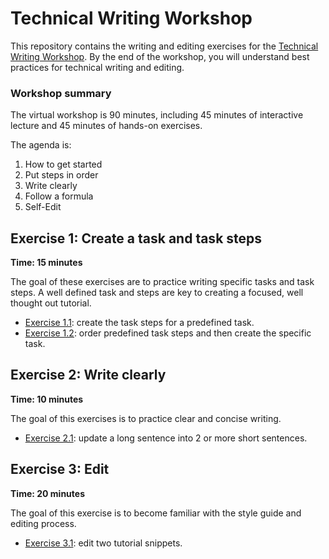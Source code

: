 # Technical Writing Workshop

This repository contains the writing and editing exercises for the [Technical Writing Workshop](https://drive.google.com/file/d/1zyt0RMCDEwmTEPQQ2yiAxW_NZ1dNOOID/view).
By the end of the workshop, you will understand best practices for technical writing and editing.

### Workshop summary 

The virtual workshop is 90 minutes, including 45 minutes of interactive lecture and 45 minutes of hands-on exercises.

The agenda is:
1. How to get started 
1. Put steps in order
1. Write clearly
1. Follow a formula
1. Self-Edit

## Exercise 1: Create a task and task steps

**Time: 15 minutes**

The goal of these exercises are to practice writing specific tasks and task steps. A well defined
task and steps are key to creating a focused, well thought out tutorial.

* [Exercise 1.1](https://kaitlincart.github.io/tech-writing-exercises/Exercise1-TaskSteps/1.1-tasks): create the task steps for a predefined task. 
* [Exercise 1.2](https://kaitlincart.github.io/tech-writing-exercises/Exercise1-TaskSteps/1.2-tasksteps): order predefined task steps and then create the specific task.   

## Exercise 2: Write clearly 

**Time: 10 minutes**

The goal of this exercises is to practice clear and concise writing. 

* [Exercise 2.1](https://kaitlincart.github.io/tech-writing-exercises/Exercise2-WriteClearly/2.1-sentences): update a long sentence into 2 or more short sentences.  

## Exercise 3: Edit 

**Time: 20 minutes**

The goal of this exercise is to become familiar with the style guide and editing process.

* [Exercise 3.1](https://kaitlincart.github.io/tech-writing-exercises/Exercise3-Edit/3.1-edit): edit two tutorial snippets.

